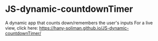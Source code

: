 # JS-dynamic-countdownTimer
A dynamic app that counts down/remembers the user's inputs
For a live view, click here: https://hany-soliman.github.io/JS-dynamic-countdownTimer/
